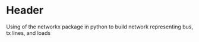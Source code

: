 # Header
Using of the networkx package in python to build network representing bus, tx lines, and loads
